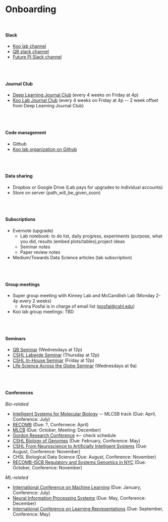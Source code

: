 # Onboarding
<br>

#### Slack
* [Koo lab channel](https://koolab.slack.com)
* [QB slack channel](https://scqb.slack.com)
* [Future PI Slack channel](https://futurepislack.wordpress.com/join-us/)
<br>
<br>


#### Journal Club
* [Deep Learning Journal Club](https://docs.google.com/spreadsheets/d/1BGo4C6JMKeLaO2oNjYEbXYDDfnEFHzD0E3GVGq1rLmU/edit?usp=sharing) (every 4 weeks on Friday at 4p)
* [Koo Lab Journal Club](https://docs.google.com/spreadsheets/d/1xlZxGYYvK-LAN5ZGKHemKRQx-WMGZswcalnHNnWUxW8/edit?usp=sharing) (every 4 weeks on Friday at 4p -- 2 week offset from Deep Learning Journal Club)
<br>
<br>


#### Code management
* Github
* [Koo lab organization on Github](https://github.com/koo-lab) 
<br>
<br>


#### Data sharing
* Dropbox or Google Drive (Lab pays for upgrades to individual accounts) 
* Store on server (path_will_be_given_soon)
<br>
<br>


#### Subscriptions
* Evernote (upgrade) 
	* Lab notebook: to do list, daily progress, experiments (purpose, what you did, results (embed plots/tables),project ideas
	* Seminar notes
	* Paper review notes
* Medium/Towards Data Science articles (lab subscription) 
<br>
<br>


#### Group meetings
* Super group meeting with Kinney Lab and McCandlish Lab (Monday 2-4p every 2 weeks)
	* Anna Posfai is in charge of email list (posfai@cshl.edu)
* Koo lab group meetings: TBD
<br>
<br>


#### Seminars
* [QB Seminar](http://intranet.cshl.edu/research/quantitative-biology/seminar-series-calendar) (Wednesdays at 12p)  
* [CSHL Labwide Seminar](http://intranet.cshl.edu/general-info/cshl-calendar) (Thursday at 12p)
* [CSHL In-House Seminar](http://intranet.cshl.edu/general-info/cshl-calendar) (Friday at 12p)
* [Life Science Across the Globe Seminar]() (Wednesdays at 9a)
<br>
<br>


#### Conferences

_Bio-related_
* [Intelligent Systems for Molecular Biology](https://www.iscb.org/ismb2020) -- MLCSB track (Due: April, Conference: July)
* [RECOMB](https://www.recomb2020.org/) (Due: ?, Confernece: April)
* [MLCB](https://sites.google.com/cs.washington.edu/mlcb2019/) (Due: October, Meeting: December)
* [Gordon Research Conference](https://www.grc.org/find-a-conference/) <-- check schedule
* [CSHL Biology of Genomes](https://meetings.cshl.edu/meetingshome.aspx) (Due: February, Conference: May)
* [CSHL From Neuroscience to Artificially Intelligent Systems](https://meetings.cshl.edu/meetingshome.aspx) (Due: August, Conference: November) 
* CHSL Biological Data Science (Due: August, Conference: November)
* [RECOMB-ISCB Regulatory and Systems Genomics in NYC](https://www.iscb.org/recomb-regsysgen2019) (Due: October, Conference: November)

_ML-related_ 
* [International Conference on Machine Learning](https://icml.cc/) (Due: January, Conference: July)
* [Neural Information Processing Systems](https://nips.cc/) (Due: May, Conference: December)
* [International Conference on Learning Representations](https://iclr.cc/) (Due: September, Conference: May)

<br>
<br>
<br>
<br>
